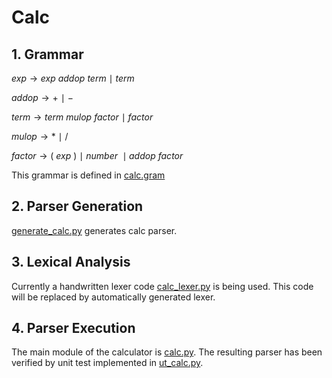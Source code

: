 # Calc
## 1. Grammar
$exp \rightarrow exp \ addop \ term \ \mid \ term$

$addop \rightarrow + \ \mid \ -$

$term \rightarrow term \ mulop \ factor \ \mid \ factor$

$mulop \rightarrow * \ \mid \ /$

$factor \rightarrow  ( \ exp \ ) \ \mid \ number \ \mid addop \ factor$

This grammar is defined in [calc.gram](calc.gram)

## 2. Parser Generation

[generate_calc.py](generate_calc.py) generates calc parser.

## 3. Lexical Analysis
Currently a handwritten lexer code [calc_lexer.py](examples/calc/calc_lexer.py) is being used. This code will be replaced by automatically generated lexer.

## 4. Parser Execution
The main module of the calculator is [calc.py](calc.py). The resulting parser has been verified by unit test implemented in [ut_calc.py](ut_calc.py).